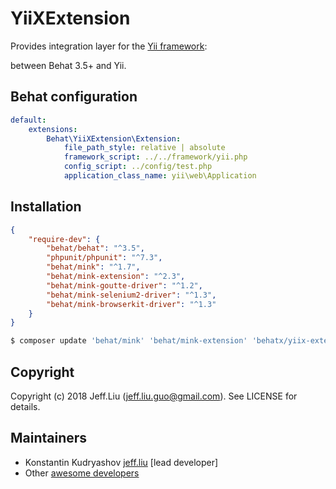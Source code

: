YiiXExtension
============

Provides integration layer for the [Yii framework](http://www.yiiframework.com/):

between Behat 3.5+ and Yii.

Behat configuration
-------------------

```yml
default:
    extensions:
        Behat\YiiXExtension\Extension:
            file_path_style: relative | absolute
            framework_script: ../../framework/yii.php
            config_script: ../config/test.php
            application_class_name: yii\web\Application
```

Installation
------------

```json
{
    "require-dev": {
        "behat/behat": "^3.5",
        "phpunit/phpunit": "^7.3",
        "behat/mink": "^1.7",
        "behat/mink-extension": "^2.3",
        "behat/mink-goutte-driver": "^1.2",
        "behat/mink-selenium2-driver": "^1.3",
        "behat/mink-browserkit-driver": "^1.3"
    }
}

```

```bash
$ composer update 'behat/mink' 'behat/mink-extension' 'behatx/yiix-extension'
```

Copyright
---------

Copyright (c) 2018 Jeff.Liu (jeff.liu.guo@gmail.com). See LICENSE for details.

Maintainers
-----------

* Konstantin Kudryashov [jeff.liu](http://github.com/ainiaa) [lead developer]
* Other [awesome developers](https://github.com/ainiaa/behat_yii2_extension.git)
